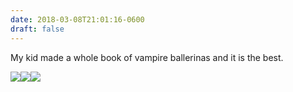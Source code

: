 ```yaml
---
date: 2018-03-08T21:01:16-0600
draft: false
---
```


My kid made a whole book of vampire ballerinas and it is the best.

![](/images/2018/266e2aa4d9.jpg)![](/images/2018/682d335ff8.jpg)![](/images/2018/9b8a7b16a6.jpg)

